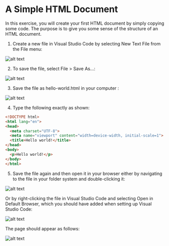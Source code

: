 # A Simple HTML Document
In this exercise, you will create your first HTML document by simply copying some code. The purpose is to give you some sense of the structure of an HTML document.

1. Create a new file in Visual Studio Code by selecting New Text File from the File menu:

![alt text](https://static.webucator.com/materials/manuals/courseware-html/intro-vs-code-new-text-file.png)

2. To save the file, select File > Save As…:

![alt text](https://static.webucator.com/materials/manuals/courseware-html/intro-vs-code-save-as.png)

3. Save the file as hello-world.html in your computer :

![alt text](https://static.webucator.com/materials/manuals/courseware-html/intro-vs-code-save-as-hello-world.png)

4.  Type the following exactly as shown:

```html
<!DOCTYPE html>
<html lang="en">
<head>
  <meta charset="UTF-8">
  <meta name="viewport" content="width=device-width, initial-scale=1">
  <title>Hello world!</title>
</head>
<body>
  <p>Hello world!</p>  
</body>
</html>
```

5. Save the file again and then open it in your browser either by navigating to the file in your folder system and double-clicking it:

![alt text](https://static.webucator.com/materials/manuals/courseware-html/intro-open-file-windows-explorer.png)

Or by right-clicking the file in Visual Studio Code and selecting Open in Default Browser, which you should have added when setting up Visual Studio Code:

![alt text](https://static.webucator.com/materials/manuals/courseware-html/intro-vs-code-open-in-default-browser.png)

The page should appear as follows:

![alt text](https://static.webucator.com/materials/manuals/courseware-html/intro-hello-world.png)